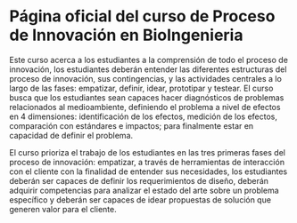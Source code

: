 # Página oficial del curso de Proceso de Innovación en BioIngenieria
Este curso acerca a los estudiantes a la comprensión de todo el proceso de innovación, los estudiantes deberán entender las diferentes estructuras del proceso de innovación, sus contingencias, y las actividades centrales a lo largo de las fases: empatizar, definir, idear, prototipar y testear. El curso busca que los estudiantes sean capaces hacer diagnósticos de problemas relacionados al medioambiente, definiendo el problema a nivel de efectos en 4 dimensiones: identificación de los efectos, medición de los efectos, comparación con estándares e impactos; para finalmente estar en capacidad de definir el problema. 

 El curso prioriza el trabajo de los estudiantes en las tres primeras fases del proceso de innovación: empatizar, a través de herramientas de interacción con el cliente con la finalidad de entender sus necesidades, los estudiantes deberán ser capaces de definir los requerimientos de diseño, deberán adquirir competencias para analizar el estado del arte sobre un problema específico y deberán ser capaces de idear propuestas de solución que generen valor para el cliente. 

